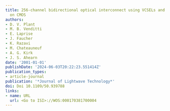 ```yaml
---
title: 256-channel bidirectional optical interconnect using VCSELs and photodiodes
  on CMOS
authors:
- D. V. Plant
- M. B. Venditti
- E. Laprise
- J. Faucher
- K. Razavi
- M. Chateauneuf
- A. G. Kirk
- J. S. Ahearn
date: '2001-01-01'
publishDate: '2024-06-03T20:22:23.551414Z'
publication_types:
- article-journal
publication: '*Journal of Lightwave Technology*'
doi: Doi 10.1109/50.939788
links:
- name: URL
  url: <Go to ISI>://WOS:000170381700004
---
```

